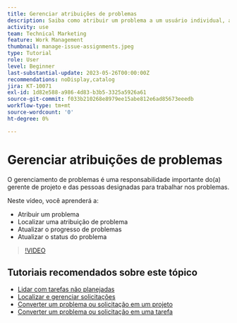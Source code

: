```yaml
---
title: Gerenciar atribuições de problemas
description: Saiba como atribuir um problema a um usuário individual, a vários usuários ou a uma equipe, para que o problema seja resolvido.
activity: use
team: Technical Marketing
feature: Work Management
thumbnail: manage-issue-assignments.jpeg
type: Tutorial
role: User
level: Beginner
last-substantial-update: 2023-05-26T00:00:00Z
recommendations: noDisplay,catalog
jira: KT-10071
exl-id: 1d82e588-a986-4d83-b3b5-3325a5926a61
source-git-commit: f033b210268e8979ee15abe812e6ad85673eeedb
workflow-type: tm+mt
source-wordcount: '0'
ht-degree: 0%

---
```


# Gerenciar atribuições de problemas

O gerenciamento de problemas é uma responsabilidade importante do(a) gerente de projeto e das pessoas designadas para trabalhar nos problemas.

Neste vídeo, você aprenderá a:

* Atribuir um problema
* Localizar uma atribuição de problema
* Atualizar o progresso de problemas
* Atualizar o status do problema

>[!VIDEO](https://video.tv.adobe.com/v/3419931/?quality=12&learn=on)

## Tutoriais recomendados sobre este tópico

* [Lidar com tarefas não planejadas](/help/manage-work/issues-requests/handle-unplanned-work.md)
* [Localizar e gerenciar solicitações](/help/manage-work/issues-requests/find-requests.md)
* [Converter um problema ou solicitação em um projeto](/help/manage-work/issues-requests/create-a-project-from-a-request.md)
* [Converter um problema ou solicitação em uma tarefa](/help/manage-work/issues-requests/convert-issues-to-other-work-items.md)
